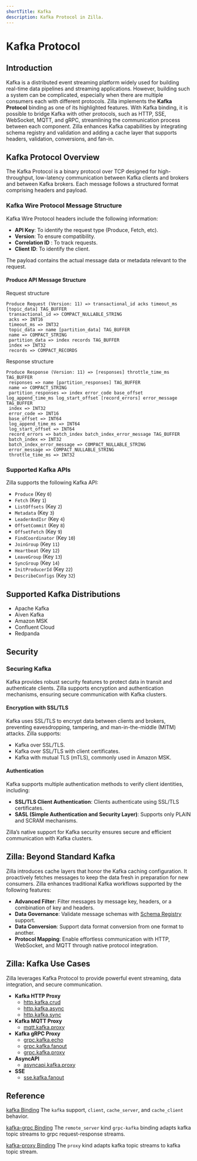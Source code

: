 ```yaml
---
shortTitle: Kafka
description: Kafka Protocol in Zilla.
---
```


# Kafka Protocol

## Introduction

Kafka is a distributed event streaming platform widely used for building real-time data pipelines and streaming applications. However, building such a system can be complicated, especially when there are multiple consumers each with different protocols. Zilla implements the **Kafka Protocol** binding as one of its highlighted features. With Kafka binding, it is possible to bridge Kafka with other protocols, such as HTTP, SSE, WebSocket, MQTT, and gRPC, streamlining the communication process between each component. Zilla enhances Kafka capabilities by integrating schema registry and validation and adding a cache layer that supports headers, validation, conversions, and fan-in.

## Kafka Protocol Overview

The Kafka Protocol is a binary protocol over TCP designed for high-throughput, low-latency communication between Kafka clients and brokers and between Kafka brokers. Each message follows a structured format comprising headers and payload.

### Kafka Wire Protocol Message Structure

Kafka Wire Protocol headers include the following information:

- **API Key**: To identify the request type (Produce, Fetch, etc).
- **Version**: To ensure compatibility.
- **Correlation ID** : To track requests.
- **Client ID**: To identify the client.

The payload contains the actual message data or metadata relevant to the request.

#### Produce API Message Structure

Request structure

```plaintext
Produce Request (Version: 11) => transactional_id acks timeout_ms [topic_data] TAG_BUFFER
 transactional_id => COMPACT_NULLABLE_STRING
 acks => INT16
 timeout_ms => INT32
 topic_data => name [partition_data] TAG_BUFFER
 name => COMPACT_STRING
 partition_data => index records TAG_BUFFER
 index => INT32
 records => COMPACT_RECORDS
```

Response structure

```plaintext
Produce Response (Version: 11) => [responses] throttle_time_ms TAG_BUFFER
 responses => name [partition_responses] TAG_BUFFER
 name => COMPACT_STRING
 partition_responses => index error_code base_offset log_append_time_ms log_start_offset [record_errors] error_message TAG_BUFFER
 index => INT32
 error_code => INT16
 base_offset => INT64
 log_append_time_ms => INT64
 log_start_offset => INT64
 record_errors => batch_index batch_index_error_message TAG_BUFFER
 batch_index => INT32
 batch_index_error_message => COMPACT_NULLABLE_STRING
 error_message => COMPACT_NULLABLE_STRING
 throttle_time_ms => INT32
```

### Supported Kafka APIs

Zilla supports the following Kafka API:

- `Produce` (Key `0`)
- `Fetch` (Key `1`)
- `ListOffsets` (Key `2`)
- `Metadata` (Key `3`)
- `LeaderAndIsr` (Key `4`)
- `OffsetCommit` (Key `8`)
- `OffsetFetch` (Key `9`)
- `FindCoordinator` (Key `10`)
- `JoinGroup` (Key `11`)
- `Heartbeat` (Key `12`)
- `LeaveGroup` (Key `13`)
- `SyncGroup` (Key `14`)
- `InitProducerId` (Key `22`)
- `DescribeConfigs` (Key `32`)

## Supported Kafka Distributions

- Apache Kafka
- Aiven Kafka
- Amazon MSK
- Confluent Cloud
- Redpanda

## Security

### Securing Kafka

Kafka provides robust security features to protect data in transit and authenticate clients. Zilla supports encryption and authentication mechanisms, ensuring secure communication with Kafka clusters.

#### Encryption with SSL/TLS

Kafka uses SSL/TLS to encrypt data between clients and brokers, preventing eavesdropping, tampering, and man-in-the-middle (MITM) attacks. Zilla supports:

- Kafka over SSL/TLS.
- Kafka over SSL/TLS with client certificates.
- Kafka with mutual TLS (mTLS), commonly used in Amazon MSK.

#### Authentication

Kafka supports multiple authentication methods to verify client identities, including:

- **SSL/TLS Client Authentication**: Clients authenticate using SSL/TLS certificates.
- **SASL (Simple Authentication and Security Layer)**: Supports only PLAIN and SCRAM mechanisms.

Zilla’s native support for Kafka security ensures secure and efficient communication with Kafka clusters.

## Zilla: Beyond Standard Kafka

Zilla introduces cache layers that honor the Kafka caching configuration. It proactively fetches messages to keep the data fresh in preparation for new consumers. Zilla enhances traditional Kafka workflows supported by the following features:

- **Advanced Filter**: Filter messages by message key, headers, or a combination of key and headers.
- **Data Governance**: Validate message schemas with [Schema Registry](../../reference/config/catalogs/apicurio-registry.md) support.
- **Data Conversion**: Support data format conversion from one format to another.
- **Protocol Mapping**: Enable effortless communication with HTTP, WebSocket, and MQTT through native protocol integration.

## Zilla: Kafka Use Cases

Zilla leverages Kafka Protocol to provide powerful event streaming, data integration, and secure communication.

- **Kafka HTTP Proxy**
  - [http.kafka.crud](https://github.com/aklivity/zilla/tree/develop/examples/http.kafka.crud)
  - [http.kafka.async](https://github.com/aklivity/zilla/tree/develop/examples/http.kafka.async)
  - [http.kafka.sync](https://github.com/aklivity/zilla/tree/develop/examples/http.kafka.sync)
- **Kafka MQTT Proxy**
  - [mqtt.kafka.proxy](https://github.com/aklivity/zilla/tree/develop/examples/mqtt.kafka.proxy)
- **Kafka gRPC Proxy**
  - [grpc.kafka.echo](https://github.com/aklivity/zilla/tree/develop/examples/grpc.kafka.echo)
  - [grpc.kafka.fanout](https://github.com/aklivity/zilla/tree/develop/examples/grpc.kafka.fanout)
  - [grpc.kafka.proxy](https://github.com/aklivity/zilla/tree/develop/examples/grpc.kafka.proxy)
- **AsyncAPI**
  - [asyncapi.kafka.proxy](https://github.com/aklivity/zilla/tree/develop/examples/asyncapi.http.kafka.proxy)
- **SSE**
  - [sse.kafka.fanout](https://github.com/aklivity/zilla/tree/develop/examples/sse.kafka.fanout)

## Reference

[kafka Binding](../../reference/config/bindings/kafka/README.md) The `kafka` support, `client`, `cache_server`, and `cache_client` behavior.

[kafka-grpc Binding](../../reference/config/bindings/kafka-grpc/README.md) The `remote_server` kind `grpc-kafka` binding adapts kafka topic streams to grpc request-response streams.

[kafka-proxy Binding](../../reference/config/bindings/kafka-proxy/README.md) The `proxy` kind adapts kafka topic streams to kafka topic stream.
